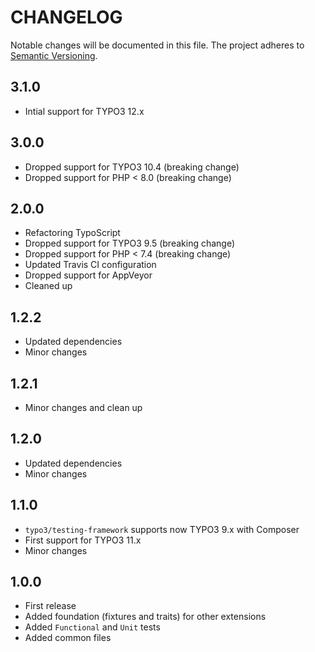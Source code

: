 CHANGELOG
=========

Notable changes will be documented in this file. The project adheres to [Semantic Versioning].

3.1.0
-----

* Intial support for TYPO3 12.x

3.0.0
-----

* Dropped support for TYPO3 10.4 (breaking change)
* Dropped support for PHP < 8.0 (breaking change)

2.0.0
-----

* Refactoring TypoScript
* Dropped support for TYPO3 9.5 (breaking change)
* Dropped support for PHP < 7.4 (breaking change)
* Updated Travis CI configuration
* Dropped support for AppVeyor
* Cleaned up

1.2.2
-----

* Updated dependencies
* Minor changes

1.2.1
-----

* Minor changes and clean up

1.2.0
-----

* Updated dependencies
* Minor changes

1.1.0
-----

* `typo3/testing-framework` supports now TYPO3 9.x with Composer
* First support for TYPO3 11.x
* Minor changes

1.0.0
-----

* First release
* Added foundation (fixtures and traits) for other extensions
* Added `Functional` and `Unit` tests
* Added common files

[Semantic Versioning]: http://semver.org "Semantic Versioning"
